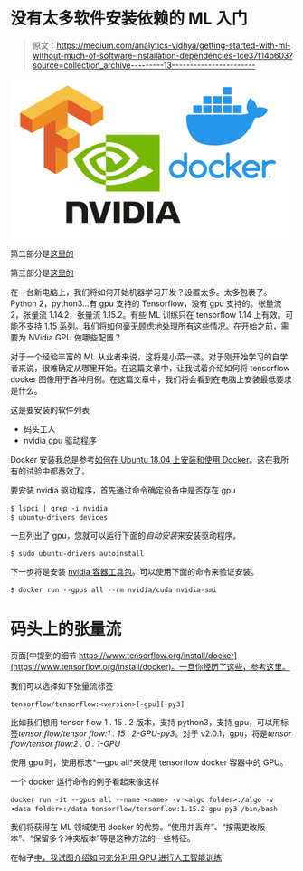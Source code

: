 # 没有太多软件安装依赖的 ML 入门

> 原文：<https://medium.com/analytics-vidhya/getting-started-with-ml-without-much-of-software-installation-dependencies-1ce37f14b603?source=collection_archive---------13----------------------->

![](img/12aae8455de2c2590904ea75c92a0d02.png)

第二部分是[这里的](/analytics-vidhya/further-tweaks-to-improve-ml-training-experience-2ec73ae59f07)

第三部分是[这里的](/@lijojose/docker-tensorflow-gui-matplotlib-6cdd327d4a0f)

在一台新电脑上，我们将如何开始机器学习开发？设置太多。太多包裹了。Python 2，python3…有 gpu 支持的 Tensorflow，没有 gpu 支持的。张量流 2，张量流 1.14.2，张量流 1.15.2。有些 ML 训练只在 tensorflow 1.14 上有效。可能不支持 1.15 系列。我们将如何毫无顾虑地处理所有这些情况。在开始之前，需要为 NVidia GPU 做哪些配置？

对于一个经验丰富的 ML 从业者来说，这将是小菜一碟。对于刚开始学习的自学者来说，很难确定从哪里开始。在这篇文章中，让我试着介绍如何将 tensorflow docker 图像用于各种用例。在这篇文章中，我们将会看到在电脑上安装最低要求是什么。

这是要安装的软件列表

*   码头工人
*   nvidia gpu 驱动程序

Docker 安装我总是参考[如何在 Ubuntu 18.04 上安装和使用 Docker](https://www.digitalocean.com/community/tutorials/how-to-install-and-use-docker-on-ubuntu-18-04)。这在我所有的试验中都奏效了。

要安装 nvidia 驱动程序，首先通过命令确定设备中是否存在 gpu

```
$ lspci | grep -i nvidia 
$ ubuntu-drivers devices
```

一旦列出了 gpu，您就可以运行下面的*自动安装*来安装驱动程序。

```
$ sudo ubuntu-drivers autoinstall
```

下一步将是安装 [nvidia 容器工具包](https://github.com/NVIDIA/nvidia-docker/blob/master/README.md#quickstart)。可以使用下面的命令来验证安装。

```
$ docker run --gpus all --rm nvidia/cuda nvidia-smi
```

# 码头上的张量流

页面[中提到的细节 https://www.tensorflow.org/install/docker](https://www.tensorflow.org/install/docker)。一旦你经历了这些，参考这里。

我们可以选择如下张量流标签

```
tensorflow/tensorflow:<version>[-gpu][-py3]
```

比如我们想用 tensor flow 1 . 15 . 2 版本，支持 python3，支持 gpu，可以用标签*tensor flow/tensor flow:1 . 15 . 2-GPU-py3*。对于 v2.0.1，gpu，将是*tensor flow/tensor flow:2 . 0 . 1-GPU*

使用 gpu 时，使用标志*—gpu all*来使用 tensorflow docker 容器中的 GPU。

一个 docker 运行命令的例子看起来像这样

```
docker run -it --gpus all --name <name> -v <algo folder>:/algo -v <data folder>:/data tensorflow/tensorflow:1.15.2-gpu-py3 /bin/bash
```

我们将获得在 ML 领域使用 docker 的优势。“使用并丢弃”、“按需更改版本”、“保留多个冲突版本”等是这种方法的一些特征。

在帖子[中，我试图介绍如何充分利用 GPU 进行人工智能训练](/@lijojose/further-tweaks-to-improve-ml-training-experience-2ec73ae59f07)
